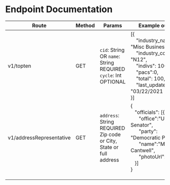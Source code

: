 # Endpoint Documentation

|  Route |  Method | Params  | Example output  |
|---|---|---|---|
| v1/topten  | GET  | `cid`: String<BR> OR `name`: String REQUIRED<br> `cycle`: Int OPTIONAL | [{<br>&nbsp;&nbsp;&nbsp; "industry_name": "Misc Business",<br>&nbsp;&nbsp;&nbsp; "industry_code": "N12",<br>&nbsp;&nbsp;&nbsp; "indivs": 100,<br>&nbsp;&nbsp;&nbsp; "pacs":0,<br>&nbsp;&nbsp;&nbsp; "total": 100, <br>&nbsp;&nbsp;&nbsp; "last_updated": "03/22/2021<br>}]|
| v1/addressRepresentative  | GET  | `address`: String REQUIRED<br>Zip code or City, State or full address  | {<br>&nbsp;&nbsp;&nbsp;"officials": [{<br>&nbsp;&nbsp;&nbsp;&nbsp;&nbsp;&nbsp;"office":"U.S. Senator",<br>&nbsp;&nbsp;&nbsp;&nbsp;&nbsp;&nbsp;"party": "Democratic Party",<br>&nbsp;&nbsp;&nbsp;&nbsp;&nbsp;&nbsp;"name":"Maria Cantwell", <br>&nbsp;&nbsp;&nbsp;&nbsp;&nbsp;&nbsp;"photoUrl":"url.jpg"<br>&nbsp;&nbsp;&nbsp;}]<br>} |
|   |   |   ||
|   |   |   ||
|   |   |   ||